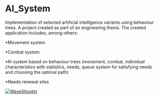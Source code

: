 # AI_System
Implementation of selected artificial intelligence variants using behaviour trees.
A project created as part of an engineering thesis. The created application includes, among others:

•Movement system

•Combat system

•AI system based on behaviour trees (movement, combat, individual characteristics with statistics, needs, queue system for satisfying needs and choosing the optimal path)

•Needs renewal sites

[![WaveShooter](https://markdown-videos-api.jorgenkh.no/url?url=https%3A%2F%2Fyoutu.be%2FFA60tTk3RYY)](https://youtu.be/FA60tTk3RYY)
  
